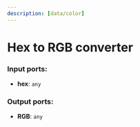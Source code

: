 ```yaml
---
description: [data/color]
---
```


# Hex to RGB converter

### Input ports:

* __hex__: `any`

### Output ports:

* __RGB__: `any`

